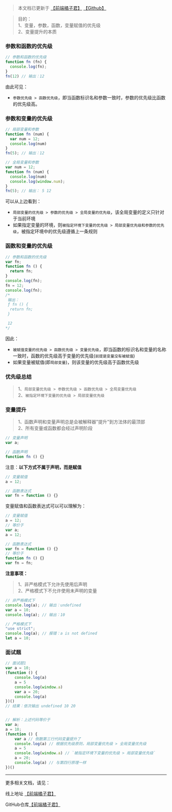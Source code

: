 > 本文档已更新于 [【前端橘子君】](http://xiaoysosheng.top/#/javascript/变量提升及优先级) [【Github】](https://github.com/xiaoyaosheng-yu/library/blob/master/javascript/变量提升及优先级.md)

> 目的：<br>1、变量，参数，函数，变量赋值的优先级<br>2、变量提升的本质

### 参数和函数的优先级

```javascript
// 参数和函数的优先级
function fn (fn) {
  console.log(fn);
}
fn(12) // 输出：12
```
由此可见：
- `参数优先级 > 函数优先级`，即当函数标识名和参数一致时，参数的优先级比函数的优先级高。

### 参数和变量的优先级
```javascript
// 局部变量和参数
function fn (num) {
  var num = 12;
  console.log(num)
}
fn(5); // 输出：12

// 全局变量和参数
var num = 12;
function fn (num) {
  console.log(num)
  console.log(window.num);
}
fn(5); // 输出： 5 12
```
可以从上边看到：
- `局部变量的优先级 > 参数的优先级 > 全局变量的优先级`，该全局变量的定义只针对于当前环境
- 如果指定变量的环境，则`被指定环境下变量的优先级 > 局部变量优先级和参数的优先级`，被指定环境中的优先级遵循上一条规则

### 函数和变量的优先级
```javascript
// 参数和函数的优先级
var fn;
function fn () {
  return fn;
}
console.log(fn);
fn = 12;
console.log(fn);
/*
 输出：
 ƒ fn () {
  return fn;
 }

 12
*/
```
因此：
- `被赋值变量的优先级 > 函数优先级 > 变量优先级`，即当函数的标识名和变量的名称一致时，函数的优先级高于变量的优先级(`前提是变量没有被赋值`)
- 如果变量被赋值(即`局部变量`)，则该变量的优先级高于函数优先级

### 优先级总结

> 1、`局部变量优先级 > 参数优先级 > 函数优先级 > 全局变量优先级` <br> 2、`被指定环境下变量的优先级 > 局部变量优先级`

### 变量提升
> 1、函数声明和变量声明总是会被解释器"提升"到方法体的最顶部<br> 2、所有变量或函数都会经过声明阶段

```javascript
// 变量声明
var a;

// 函数声明
function fn () {}
```

注意：**以下方式不属于声明，而是赋值**
```javascript
// 变量赋值
a = 12;

// 函数表达式
var fn = function () {}
```

变量赋值和函数表达式可以可以理解为：
```javascript
// 变量赋值
a = 12;
// 等价于
var a;
a = 12;

// 函数表达式
var fn = function () {}
// 等价于
function fn () {}
var fn = fn;
```

**注意事项：**
> 1、非严格模式下允许先使用后声明<br>2、严格模式下不允许使用未声明的变量

```javascript
// 非严格模式下
console.log(a); // 输出：undefined
var a = 10;
console.log(a); // 输出：10

// 严格模式下
"use strict";
console.log(a); // 报错：a is not defined
let a = 10;
```

### 面试题
```javascript
// 面试题1
var a = 10;
(function () {
    console.log(a)
    a = 5
    console.log(window.a)
    var a = 20;
    console.log(a)
})()
// 结果：依次输出 undefined 10 20


// 解析：上述代码等价于
var a;
a = 10;
(function () {
    var a // 倒数第三行代码变量提升了
    console.log(a) // 根据优先级原则，局部变量优先级 > 全局变量优先级
    a = 5
    console.log(window.a) // `被指定环境下变量的优先级 > 局部变量优先级`
    a = 20;
    console.log(a) // 与第四行原理一样
})()
```

-------

更多相关文档，请见：

线上地址 [【前端橘子君】](http://xiaoysosheng.top)

GitHub仓库[【前端橘子君】](https://github.com/xiaoyaosheng-yu/library)
